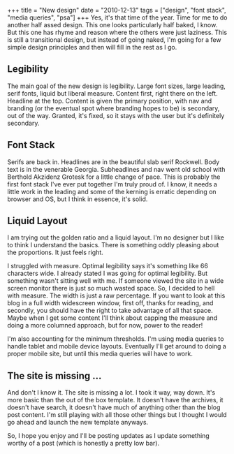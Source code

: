 +++
title = "New design"
date = "2010-12-13"
tags = ["design", "font stack", "media queries", "psa"]
+++
Yes, it's that time of the year. Time for me to do another half assed design. This one looks particularly half baked, I know. But this one has rhyme and reason where the others were just laziness. This is still a transitional design, but instead of going naked, I'm going for a few simple design principles and then will fill in the rest as I go.

## Legibility

The main goal of the new design is legibility. Large font sizes, large leading, serif fonts, liquid but liberal measure. Content first, right there on the left. Headline at the top. Content is given the primary position, with nav and branding (or the eventual spot where branding hopes to be) is secondary, out of the way. Granted, it's fixed, so it stays with the user but it's definitely secondary.

## Font Stack

Serifs are back in. Headlines are in the beautiful slab serif Rockwell. Body text is in the venerable Georgia. Subheadlines and nav went old school with Berthold Akzidenz Grotesk for a little change of pace. This is probably the first font stack I've ever put together I'm truly proud of. I know, it needs a little work in the leading and some of the kerning is erratic depending on browser and OS, but I think in essence, it's solid.

## Liquid Layout

I am trying out the golden ratio and a liquid layout. I'm no designer but I like to think I understand the basics. There is something oddly pleasing about the proportions. It just feels right.

I struggled with measure. Optimal legibility says it's something like 66 characters wide. I already stated I was going for optimal legibility. But something wasn't sitting well with me. If someone viewed the site in a wide screen monitor there is just so much wasted space. So, I decided to hell with measure. The width is just a raw percentage. If you want to look at this blog in a full width widescreen window, first off, thanks for reading, and secondly, you should have the right to take advantage of all that space. Maybe when I get some content I'll think about capping the measure and doing a more columned approach, but for now, power to the reader!

I'm also accounting for the minimum thresholds. I'm using media queries to handle tablet and mobile device layouts. Eventually I'll get around to doing a proper mobile site, but until this media queries will have to work.

## The site is missing …

And don't I know it. The site is missing a lot. I took it way, way down. It's more basic than the out of the box template. It doesn't have the archives, it doesn't have search, it doesn't have much of anything other than the blog post content. I'm still playing with all those other things but I thought I would go ahead and launch the new template anyways.

So, I hope you enjoy and I'll be posting updates as I update something worthy of a post (which is honestly a pretty low bar).

